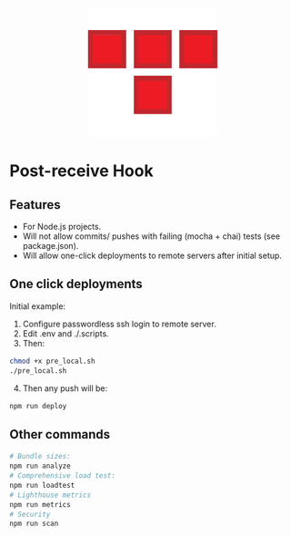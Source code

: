 <p align="center">
  <a href="https://talaikis.com/">
    <img alt="Talaikis Ltd." src="https://github.com/TalaikisInc/talaikis.com_react/blob/master/media/logo.png" width="228">
  </a>
</p>

# Post-receive Hook

## Features

* For Node.js projects.
* Will not allow commits/ pushes with failing (mocha + chai) tests (see package.json).
* Will allow one-click deployments to remote servers after initial setup.

## One click deployments

Initial example:

1. Configure passwordless ssh login to remote server.
2. Edit .env and ./.scripts.
3. Then:

```bash
chmod +x pre_local.sh
./pre_local.sh
```

4. Then any push will be:

```bash
npm run deploy
```

## Other commands

```bash
# Bundle sizes:
npm run analyze
# Comprehensive load test:
npm run loadtest
# Lighthouse metrics
npm run metrics
# Security
npm run scan
```
